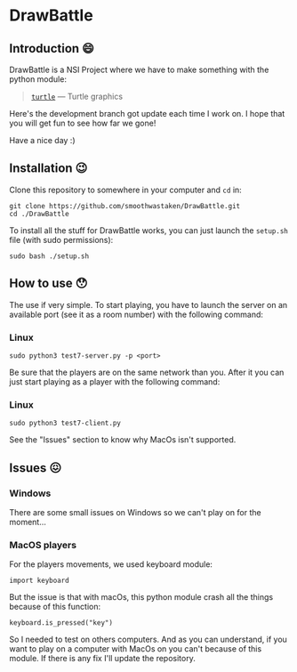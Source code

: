 # DrawBattle
## **Introduction** 😄
  DrawBattle is a NSI Project where we have to make something with the python module:

> [`turtle`](https://docs.python.org/3/library/turtle.html#module-turtle "turtle: An educational framework for simple graphics applications")  — Turtle graphics

Here's the development branch got update each time I work on.
I hope that you will get fun to see how far we gone! 
 
 Have a nice day :)

## Installation 😉
Clone this repository to somewhere in your computer and `cd` in:

    git clone https://github.com/smoothwastaken/DrawBattle.git
    cd ./DrawBattle

To install all the stuff for DrawBattle works, you can just launch the `setup.sh` file (with sudo permissions):

    sudo bash ./setup.sh

## How to use 😯
The use if very simple.
To start playing, you have to launch the server on an available port (see it as a room number) with the following command:
### Linux

    sudo python3 test7-server.py -p <port>
 Be sure that the players are on the same network than you. 
After it you can just start playing as a player with the following command:
### Linux

    sudo python3 test7-client.py

See the "Issues" section to know why MacOs isn't supported.


## Issues 😖

### Windows
There are some small issues on Windows so we can't play on for the moment...

### MacOS players
For the players movements, we used keyboard module:

    import keyboard

But the issue is that with macOs, this python module crash all the things because of this function:

    keyboard.is_pressed("key")
So I needed to test on others computers. And as you can understand, if you want to play on a computer with MacOs on you can't because of this module. If there is any fix I'll update the repository. 
